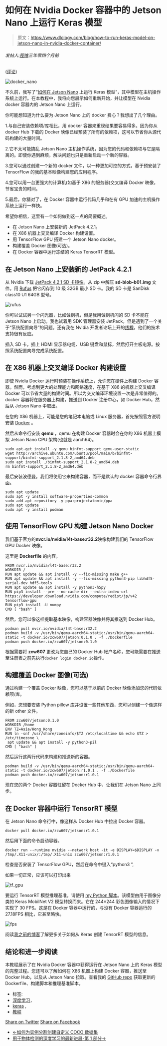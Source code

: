 # 如何在 Nvidia Docker 容器中的 Jetson Nano 上运行 Keras 模型

> 原文：<https://www.dlology.com/blog/how-to-run-keras-model-on-jetson-nano-in-nvidia-docker-container/>

###### 发帖人:[程维](/blog/author/Chengwei/)三年零四个月前

([评论](/blog/how-to-run-keras-model-on-jetson-nano-in-nvidia-docker-container/#disqus_thread))

![docker_nano](img/9fe14dc00b32cdefe05e6ac840c01e18.png)

不久前，我写了“[如何在 Jetson Nano](https://www.dlology.com/blog/how-to-run-keras-model-on-jetson-nano/) 上运行 Keras 模型”，其中模型在主机操作系统上运行。在本教程中，我将向您展示如何重新开始，并让模型在 Nvidia docker 容器内的 Jetson Nano 上运行。

你可能想知道为什么要为 Jetson Nano 上的 docker 费心？我想出了几个理由。

1.与自己安装依赖项/库相比，用 docker 容器来重现结果要容易得多。因为你从 docker Hub 下载的 Docker 映像已经预装了所有的依赖项，这可以节省你从源代码构建的大量时间。

2.它不太可能搞乱 Jetson Nano 主机操作系统，因为您的代码和依赖项与它是隔离的。即使你遇到麻烦，解决问题也只是重新启动一个新的容器。

3.您可以通过创建一个新的 docker 文件，以一种更加可控的方式，基于预安装了 TensorFlow 的我的基本映像构建您的应用程序。

4.您可以用一台更强大的计算机(如基于 X86 的服务器)交叉编译 Docker 映像，节省宝贵的时间。

5.最后，你猜对了，在 Docker 容器中运行代码几乎和在有 GPU 加速的主机操作系统上运行一样快。

希望你相信，这里有一个如何做到这一点的简要概述。

*   在 Jetson Nano 上安装新的 JetPack 4.2.1。
*   在 X86 机器上交叉编译 Docker 构建设置。
*   用 TensorFlow GPU 搭建一个 Jetson Nano docker。
*   构建覆盖 Docker 图像(可选)。
*   在 Docker 容器中运行冻结的 Keras TensorRT 模型。

## 在 Jetson Nano 上安装新的 JetPack 4.2.1

从 Nvidia 下载 [JetPack 4.2.1 SD 卡镜像](https://developer.nvidia.com/embedded/jetpack)。从 zip 中解压 **sd-blob-b01.img** 文件。用 [Rufus](https://rufus.ie/) 把它闪存到 10 级 32GB 最小 SD 卡。我的 SD 卡是 SanDisk class10 U1 64GB 型号。

![rufus](img/e0df5a22eb54349c9e507f6e72c6543d.png)

你可以试试另一个闪光器，比如蚀刻机，但是我用蚀刻机闪的 SD 卡不能在 Jetson Nano 上启动。我也试着用 SDK 管理器安装 JetPack，但是遇到了一个关于“系统配置向导”的问题。还有我在 Nvidia 开发者论坛上开的[线程](https://devtalk.nvidia.com/default/topic/1058116/jetpack-4-2-1-fails-to-boot-on-nano-failed-to-start-load-kernel-modules/?offset=1)，他们的技术支持很有反应。

插入 SD 卡，插上 HDMI 显示器电缆、USB 键盘和鼠标，然后打开主板电源。按照系统配置向导完成系统配置。

## 在 X86 机器上交叉编译 Docker 构建设置

即使 Nvidia Docker 运行时预装在操作系统上，允许您在硬件上构建 Docker 容器。然而，考虑到更大的处理能力和网络速度，在基于 X86 的机器上交叉编译 Docker 可以节省大量的构建时间。所以为交叉编译环境设置一次是非常值得的。docker 容器将在服务器上构建，推送到 Docker 注册中心，如 Docker Hub，然后从 Jetson Nano 中取出。

在您的 X86 机器上，可能是您的笔记本电脑或 Linux 服务器，首先按照官方说明安装 [Docker](https://docs.docker.com/install/linux/docker-ce/ubuntu/) 。

然后从命令行安装 **qemu** ，qemu 在构建 Docker 容器时会在你的 X86 机器上模拟 Jetson Nano CPU 架构(也就是 aarch64)。

```
sudo apt-get install -y qemu binfmt-support qemu-user-static
wget http://archive.ubuntu.com/ubuntu/pool/main/b/binfmt-support/binfmt-support_2.1.8-2_amd64.deb
sudo apt install ./binfmt-support_2.1.8-2_amd64.deb
rm binfmt-support_2.1.8-2_amd64.deb
```

最后安装波德曼。我们将使用它来构建容器，而不是默认的 docker 容器命令行界面。

```
sudo apt update
sudo apt -y install software-properties-common
sudo add-apt-repository -y ppa:projectatomic/ppa
sudo apt update
sudo apt -y install podman
```

## 使用 TensorFlow GPU 构建 Jetson Nano Docker

我们基于官方的**nvcr.io/nvidia/l4t-base:r32.2**映像构建我们的 TensorFlow GPU Docker 映像。

这里是 **Dockerfile** 的内容。

```
FROM nvcr.io/nvidia/l4t-base:r32.2
WORKDIR /
RUN apt update && apt install -y --fix-missing make g++
RUN apt update && apt install -y --fix-missing python3-pip libhdf5-serial-dev hdf5-tools
RUN apt update && apt install -y python3-h5py
RUN pip3 install --pre --no-cache-dir --extra-index-url https://developer.download.nvidia.com/compute/redist/jp/v42 tensorflow-gpu
RUN pip3 install -U numpy
CMD [ "bash" ]
```

然后，您可以像这样提取基本映像，构建容器映像并将其推送到 Docker Hub。

```
podman pull nvcr.io/nvidia/l4t-base:r32.2
podman build -v /usr/bin/qemu-aarch64-static:/usr/bin/qemu-aarch64-static -t docker.io/zcw607/jetson:0.1.0 . -f ./Dockerfile
podman push docker.io/zcw607/jetson:0.1.0
```

根据需要将 **zcw607** 更改为您自己的 Docker Hub 帐户名称，您可能需要在推送至注册表之前先执行`docker login docker.io`操作。

## 构建覆盖 Docker 图像(可选)

通过构建一个覆盖 Docker 映像，您可以基于以前的 Docker 映像添加您的代码依赖项/库。

例如，您想要安装 Python pillow 库并设置一些其他东西，您可以创建一个像这样的新 other 文件。

```
FROM zcw607/jetson:0.1.0
WORKDIR /home
ENV TZ=Asia/Hong_Kong
RUN ln -snf /usr/share/zoneinfo/$TZ /etc/localtime && echo $TZ > /etc/timezone \
 apt update && apt install -y python3-pil
CMD [ "bash" ]
```

然后运行这两行代码来构建和推送新的容器。

```
podman build -v /usr/bin/qemu-aarch64-static:/usr/bin/qemu-aarch64-static -t docker.io/zcw607/jetson:r1.0.1 . -f ./Dockerfile
podman push docker.io/zcw607/jetson:r1.0.1
```

现在您的两个 Docker 容器驻留在 Docker Hub 中，让我们在 Jetson Nano 上同步。

## 在 Docker 容器中运行 TensorRT 模型

在 Jetson Nano 命令行中，像这样从 Docker Hub 中拉出 Docker 容器。

```
docker pull docker.io/zcw607/jetson:r1.0.1
```

然后用下面的命令启动容器。

```
docker run --runtime nvidia --network host -it -e DISPLAY=$DISPLAY -v /tmp/.X11-unix/:/tmp/.X11-unix zcw607/jetson:r1.0.1
```

检查是否安装了 TensorFlow GPU，然后在命令中键入“python3 ”,

如果一切正常，应该可以打印出来

![tf_gpu](img/bb6faf81c24f9a64dac0d8640f2ef09e.png)

要运行 TensorRT 模型推理基准，请使用 [my Python 脚本](https://raw.githubusercontent.com/Tony607/jetson_nvidia_dockers/master/overlay_example/test_trt_inference.py)。该模型由用于图像分类的 Keras MobilNet V2 模型转换而来。它在 244×244 彩色图像输入的情况下实现了 30 FPS。这是在 Docker 容器中运行的，与没有 Docker 容器运行的 27.18FPS 相比，它甚至略快。

![fps](img/0a986f94342a7d5dc3e8514305dc4c7b.png)

阅读[我之前的博客](https://www.dlology.com/blog/how-to-run-keras-model-on-jetson-nano/)了解更多关于如何从 Keras 创建 TensorRT 模型的信息。

## 结论和进一步阅读

本教程展示了在 Nvidia Docker 容器中获得运行在 Jetson Nano 上的 Keras 模型的完整过程。您还可以了解如何在 X86 机器上构建 Docker 容器，推送至 Docker Hub，以及从 Jetson Nano 拉取。查看我的 [GitHub repo](https://github.com/Tony607/jetson_nvidia_dockers) 获取更新的 Dockerfile、构建脚本和推理基准脚本。

*   标签:
*   [深度学习](/blog/tag/deep-learning/)，
*   [keras](/blog/tag/keras/) ,
*   [教程](/blog/tag/tutorial/)

[Share on Twitter](https://twitter.com/intent/tweet?url=https%3A//www.dlology.com/blog/how-to-run-keras-model-on-jetson-nano-in-nvidia-docker-container/&text=How%20to%20run%20Keras%20model%20on%20Jetson%20Nano%20in%20Nvidia%20Docker%20container) [Share on Facebook](https://www.facebook.com/sharer/sharer.php?u=https://www.dlology.com/blog/how-to-run-keras-model-on-jetson-nano-in-nvidia-docker-container/)

*   [←如何为实例分割创建自定义 COCO 数据集](/blog/how-to-create-custom-coco-data-set-for-instance-segmentation/)
*   [用于物体检测的深度学习的最新进展-第 1 部分→](/blog/recent-advances-in-deep-learning-for-object-detection/)